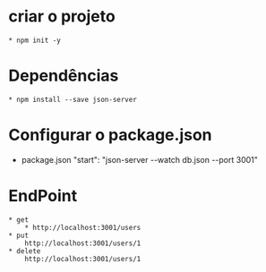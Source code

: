 # criar o projeto
    * npm init -y
# Dependências
    * npm install --save json-server

# Configurar o package.json
* package.json
    "start": "json-server --watch db.json --port 3001"

# EndPoint
    * get
        * http://localhost:3001/users
    * put
        http://localhost:3001/users/1
    * delete
        http://localhost:3001/users/1